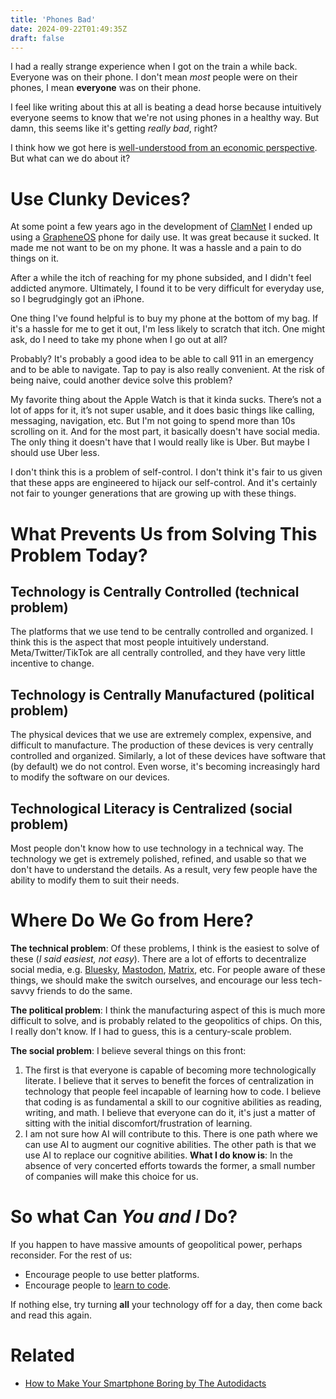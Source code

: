 ```yaml
---
title: 'Phones Bad'
date: 2024-09-22T01:49:35Z
draft: false
---
```


I had a really strange experience when I got on the train a while back. Everyone was on their phone. I don't mean *most* people were on their phones, I mean **everyone** was on their phone.

I feel like writing about this at all is beating a dead horse because intuitively everyone seems to know that we're not using phones in a healthy way. But damn, this seems like it's getting *really bad*, right?

I think how we got here is [well-understood from an economic perspective](https://en.wikipedia.org/wiki/Surveillance_capitalism). But what can we do about it?

# Use Clunky Devices?
At some point a few years ago in the development of [ClamNet](/projects/clamnet) I ended up using a [GrapheneOS](https://grapheneos.com) phone for daily use. It was great because it sucked. It made me not want to be on my phone. It was a hassle and a pain to do things on it.

After a while the itch of reaching for my phone subsided, and I didn't feel addicted anymore. Ultimately, I found it to be very difficult for everyday use, so I begrudgingly got an iPhone.

One thing I've found helpful is to buy my phone at the bottom of my bag. If it's a hassle for me to get it out, I'm less likely to scratch that itch. One might ask, do I need to take my phone when I go out at all?

Probably? It's probably a good idea to be able to call 911 in an emergency and to be able to navigate. Tap to pay is also really convenient. At the risk of being naive, could another device solve this problem?

My favorite thing about the Apple Watch is that it kinda sucks. There’s not a lot of apps for it, it’s not super usable, and it does basic things like calling, messaging, navigation, etc. But I'm not going to spend more than 10s scrolling on it. And for the most part, it basically doesn't have social media. The only thing it doesn't have that I would really like is Uber. But maybe I should use Uber less.

I don't think this is a problem of self-control. I don't think it's fair to us given that these apps are engineered to hijack our self-control. And it's certainly not fair to younger generations that are growing up with these things.

# What Prevents Us from Solving This Problem Today?
## Technology is Centrally Controlled (technical problem)
The platforms that we use tend to be centrally controlled and organized. I think this is the aspect that most people intuitively understand. Meta/Twitter/TikTok are all centrally controlled, and they have very little incentive to change.

## Technology is Centrally Manufactured (political problem)
The physical devices that we use are extremely complex, expensive, and difficult to manufacture. The production of these devices is very centrally controlled and organized. Similarly, a lot of these devices have software that (by default) we do not control. Even worse, it's becoming increasingly hard to modify the software on our devices.

## Technological Literacy is Centralized (social problem)
Most people don't know how to use technology in a technical way. The technology we get is extremely polished, refined, and usable so that we don't have to understand the details. As a result, very few people have the ability to modify them to suit their needs.

# Where Do We Go from Here?

**The technical problem**: Of these problems, I think is the easiest to solve of these (*I said easiest, not easy*). There are a lot of efforts to decentralize social media, e.g. [Bluesky](https://bsky.app/), [Mastodon](https://joinmastodon.org/), [Matrix](https://matrix.org/), etc. For people aware of these things, we should make the switch ourselves, and encourage our less tech-savvy friends to do the same.

**The political problem**: I think the manufacturing aspect of this is much more difficult to solve, and is probably related to the geopolitics of chips. On this, I really don't know. If I had to guess, this is a century-scale problem.

**The social problem**: I believe several things on this front:
1. The first is that everyone is capable of becoming more technologically literate. I believe that it serves to benefit the forces of centralization in technology that people feel incapable of learning how to code. I believe that coding is as fundamental a skill to our cognitive abilities as reading, writing, and math. I believe that everyone can do it, it's just a matter of sitting with the initial discomfort/frustration of learning.
2. I am not sure how AI will contribute to this. There is one path where we can use AI to augment our cognitive abilities. The other path is that we use AI to replace our cognitive abilities. **What I do know is**: In the absence of very concerted efforts towards the former, a small number of companies will make this choice for us.

# So what Can *You and I* Do?
If you happen to have massive amounts of geopolitical power, perhaps reconsider. For the rest of us:
- Encourage people to use better platforms.
- Encourage people to [learn to code](https://www.codecademy.com/).

If nothing else, try turning **all** your technology off for a day, then come back and read this again.

# Related
- [How to Make Your Smartphone Boring by The Autodidacts](https://www.autodidacts.io/how-to-make-your-smartphone-boring/)